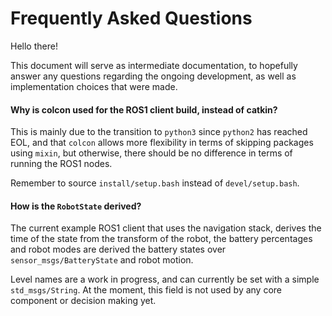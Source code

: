 # Frequently Asked Questions

Hello there!

This document will serve as intermediate documentation, to hopefully answer any questions regarding the ongoing development, as well as implementation choices that were made.

#### Why is colcon used for the ROS1 client build, instead of catkin?

This is mainly due to the transition to `python3` since `python2` has reached EOL, and that `colcon` allows more flexibility in terms of skipping packages using `mixin`, but otherwise, there should be no difference in terms of running the ROS1 nodes.

Remember to source `install/setup.bash` instead of `devel/setup.bash`.

#### How is the `RobotState` derived?

The current example ROS1 client that uses the navigation stack, derives the time of the state from the transform of the robot, the battery percentages and robot modes are derived the battery states over `sensor_msgs/BatteryState` and robot motion.

Level names are a work in progress, and can currently be set with a simple `std_msgs/String`. At the moment, this field is not used by any core component or decision making yet.
